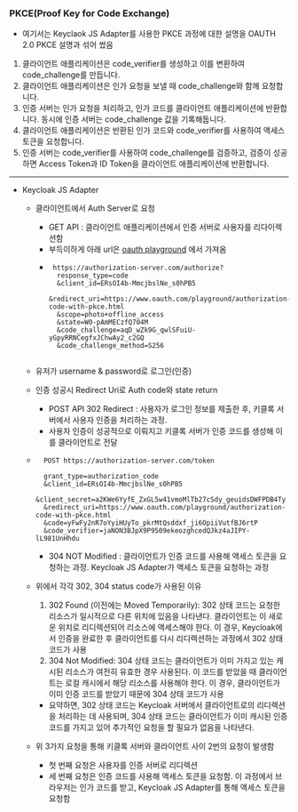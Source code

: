 ### PKCE(Proof Key for Code Exchange)

- 여기서는 Keyclaok JS Adapter를 사용한 PKCE 과정에 대한 설명을 OAUTH 2.0 PKCE 설명과 섞어 썼음

1. 클라이언트 애플리케이션은 code_verifier를 생성하고 이를 변환하여 code_challenge를 만듭니다.
2. 클라이언트 애플리케이션은 인가 요청을 보낼 때 code_challenge와 함께 요청합니다.
3. 인증 서버는 인가 요청을 처리하고, 인가 코드를 클라이언트 애플리케이션에 반환합니다. 동시에 인증 서버는 code_challenge 값을 기록해둡니다.
4. 클라이언트 애플리케이션은 반환된 인가 코드와 code_verifier를 사용하여 액세스 토큰을 요청합니다.
5. 인증 서버는 code_verifier를 사용하여 code_challenge를 검증하고, 검증이 성공하면 Access Token과 ID Token을 클라이언트 애플리케이션에 반환합니다.

------ 

- Keycloak JS Adapter
    - 클라이언트에서 Auth Server로 요청
        - GET API : 클라이언트 애플리케이션에서 인증 서버로 사용자를 리다이렉션함
        - 부득이하게 아래 url은 [oauth playground](https://www.oauth.com/playground/authorization-code-with-pkce.html?state=W0-pAmMECzfQ704M&code=yFwFy2nR7oYyiHUyTo_pkrMtQsddxf_ji6OpiiVutfBJ6rtP) 에서 가져옴
        - ```
           https://authorization-server.com/authorize?
            response_type=code
            &client_id=ERsOI4b-MmcjbslNe_s0hPB5
            &redirect_uri=https://www.oauth.com/playground/authorization-code-with-pkce.html
            &scope=photo+offline_access
            &state=W0-pAmMECzfQ704M
            &code_challenge=aqD_wZk9G_qwlSFuiU-yGpyRRNCegfxJChwAy2_c2GQ
            &code_challenge_method=S256
        
          ```
    - 유저가 username & password로 로그인(인증)
    - 인증 성공시 Redirect Uri로 Auth code와 state return
        - POST API 302 Redirect : 사용자가 로그인 정보를 제출한 후, 키클록 서버에서 사용자 인증을 처리하는 과정. 
        - 사용자 인증이 성공적으로 이뤄지고 키클록 서버가 인증 코드를 생성해 이를 클라이언트로 전달
    
    - ```
        POST https://authorization-server.com/token

        grant_type=authorization_code
        &client_id=ERsOI4b-MmcjbslNe_s0hPB5
        &client_secret=a2KWe6YyfE_ZxGL5w41vmoMlTb27cSdy_geuidsDWFPDB4Ty
        &redirect_uri=https://www.oauth.com/playground/authorization-code-with-pkce.html
        &code=yFwFy2nR7oYyiHUyTo_pkrMtQsddxf_ji6OpiiVutfBJ6rtP
        &code_verifier=jaNON3BJpX9P9509ekeozghcedQJkz4aJIPY-lL981UnHhdu
      ```
        - 304 NOT Modified : 클라이언트가 인증 코드를 사용해 액세스 토큰을 요청하는 과정. Keycloak JS Adapter가 액세스 토큰을 요청하는 과정
    
    - 위에서 각각 302, 304 status code가 사용된 이유
        1. 302 Found (이전에는 Moved Temporarily): 302 상태 코드는 요청한 리소스가 일시적으로 다른 위치에 있음을 나타낸다. 클라이언트는 이 새로운 위치로 리디렉션되어 리소스에 액세스해야 한다. 이 경우, Keycloak에서 인증을 완료한 후 클라이언트를 다시 리디렉션하는 과정에서 302 상태 코드가 사용
        2. 304 Not Modified: 304 상태 코드는 클라이언트가 이미 가지고 있는 캐시된 리소스가 여전히 유효한 경우 사용된다. 이 코드를 받았을 때 클라이언트는 로컬 캐시에서 해당 리소스를 사용해야 한다. 이 경우, 클라이언트가 이미 인증 코드를 받았기 때문에 304 상태 코드가 사용
        
        - 요약하면, 302 상태 코드는 Keycloak 서버에서 클라이언트로의 리디렉션을 처리하는 데 사용되며, 304 상태 코드는 클라이언트가 이미 캐시된 인증 코드를 가지고 있어 추가적인 요청을 할 필요가 없음을 나타낸다.
        
    
    - 위 3가지 요청을 통해 키클록 서버와 클라이언트 사이 2번의 요청이 발생함
        - 첫 번째 요청은 사용자를 인증 서버로 리디렉션
        - 세 번째 요청은 인증 코드를 사용해 액세스 토큰을 요청함. 이 과정에서 브라우저는 인가 코드를 받고, Keycloak JS Adapter를 통해 액세스 토큰을 요청함